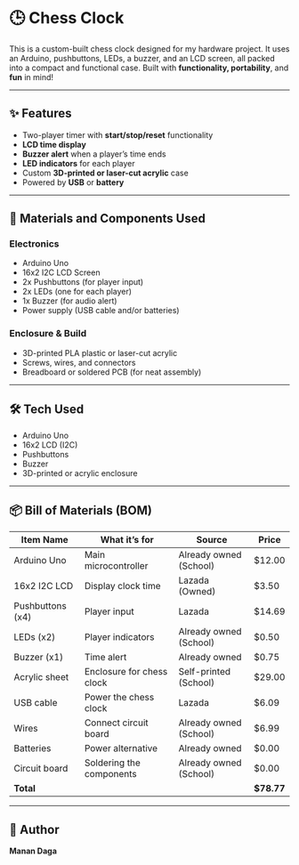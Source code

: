 # 🕒 Chess Clock  
This is a custom-built chess clock designed for my hardware project. It uses an Arduino, pushbuttons, LEDs, a buzzer, and an LCD screen, all packed into a compact and functional case. Built with **functionality, portability**, and **fun** in mind!

---

## ✨ Features
- Two-player timer with **start/stop/reset** functionality  
- **LCD time display**  
- **Buzzer alert** when a player’s time ends  
- **LED indicators** for each player  
- Custom **3D-printed or laser-cut acrylic** case  
- Powered by **USB** or **battery**

---

## 🔧 Materials and Components Used

### Electronics
- Arduino Uno  
- 16x2 I2C LCD Screen  
- 2x Pushbuttons (for player input)  
- 2x LEDs (one for each player)  
- 1x Buzzer (for audio alert)  
- Power supply (USB cable and/or batteries)

### Enclosure & Build
- 3D-printed PLA plastic or laser-cut acrylic  
- Screws, wires, and connectors  
- Breadboard or soldered PCB (for neat assembly)

---

## 🛠️ Tech Used
- Arduino Uno  
- 16x2 LCD (I2C)  
- Pushbuttons  
- Buzzer  
- 3D-printed or acrylic enclosure

---

## 📦 Bill of Materials (BOM)

| Item Name         | What it’s for               | Source                   | Price     |
|------------------|-----------------------------|--------------------------|-----------|
| Arduino Uno       | Main microcontroller         | Already owned (School)   | $12.00    |
| 16x2 I2C LCD      | Display clock time           | Lazada (Owned)           | $3.50     |
| Pushbuttons (x4)  | Player input                 | Lazada                   | $14.69    |
| LEDs (x2)         | Player indicators            | Already owned (School)   | $0.50     |
| Buzzer (x1)       | Time alert                   | Already owned            | $0.75     |
| Acrylic sheet     | Enclosure for chess clock    | Self-printed (School)    | $29.00    |
| USB cable         | Power the chess clock        | Lazada                   | $6.09     |
| Wires             | Connect circuit board        | Already owned (School)   | $6.99     |
| Batteries         | Power alternative            | Already owned            | $0.00     |
| Circuit board     | Soldering the components     | Already owned (School)   | $0.00     |
| **Total**         |                              |                          | **$78.77** |

---

## 👤 Author
**Manan Daga**
